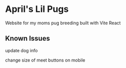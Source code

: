 # April's Lil Pugs

Website for my moms pug breeding built with Vite React

## Known Issues

update dog info

change size of meet buttons on mobile
